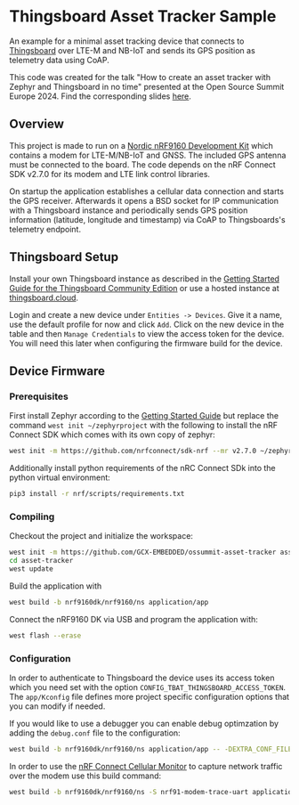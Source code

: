 # Thingsboard Asset Tracker Sample

An example for a minimal asset tracking device that connects to
[Thingsboard](https://thingsboard.io/) over LTE-M and NB-IoT and sends its GPS position as telemetry
data using CoAP.

This code was created for the talk "How to create an asset tracker with Zephyr and Thingsboard in no time"
presented at the Open Source Summit Europe 2024.
Find the corresponding slides [here](<doc/Open Source Summit Europe 2024 Talk.pdf>).

## Overview

This project is made to run on a [Nordic nRF9160 Development Kit](https://www.nordicsemi.com/Products/Development-hardware/nRF9160-DK)
which contains a modem for LTE-M/NB-IoT and GNSS. The included GPS antenna must be
connected to the board. The code depends on the nRF Connect SDK v2.7.0 for its modem and
LTE link control libraries.

On startup the application establishes a cellular data connection and starts the GPS receiver.
Afterwards it opens a BSD socket for IP communication with a Thingsboard instance and
periodically sends GPS position information (latitude, longitude and timestamp) via CoAP
to Thingsboards's telemetry endpoint.

## Thingsboard Setup

Install your own Thingsboard instance as described in the
[Getting Started Guide for the Thingsboard Community Edition](https://thingsboard.io/docs/getting-started-guides/helloworld)
or use a hosted instance at [thingsboard.cloud](https://thingsboard.cloud).

Login and create a new device under `Entities -> Devices`. Give it a name, use the default profile
for now and click `Add`. Click on the new device in the table and then `Manage Credentials` to
view the access token for the device. You will need this later when configuring the firmware build
for the device.

## Device Firmware

### Prerequisites

First install Zephyr according to the
[Getting Started Guide](https://docs.zephyrproject.org/3.7.0/develop/getting_started/index.html)
but replace the command `west init ~/zephyrproject` with the following to install the nRF
Connect SDK which comes with its own copy of zephyr:

```bash
west init -m https://github.com/nrfconnect/sdk-nrf --mr v2.7.0 ~/zephyrproject
```

Additionally install python requirements of the nRC Connect SDk into the python virtual environment:

```bash
pip3 install -r nrf/scripts/requirements.txt
```

### Compiling

Checkout the project and initialize the workspace:

```bash
west init -m https://github.com/GCX-EMBEDDED/ossummit-asset-tracker asset-tracker
cd asset-tracker
west update
```

Build the application with

```bash
west build -b nrf9160dk/nrf9160/ns application/app
```

Connect the nRF9160 DK via USB and program the application with:

```bash
west flash --erase
```

### Configuration

In order to authenticate to Thingsboard the device uses its access token which you need
set with the option `CONFIG_TBAT_THINGSBOARD_ACCESS_TOKEN`. The `app/Kconfig` file defines more
project specific configuration options that you can modify if needed.

If you would like to use a debugger you can enable debug optimzation by adding the `debug.conf`
file to the configuration:

```bash
west build -b nrf9160dk/nrf9160/ns application/app -- -DEXTRA_CONF_FILE=debug.conf
```

In order to use the [nRF Connect Cellular Monitor](https://infocenter.nordicsemi.com/index.jsp?topic=%2Fug_cellular_monitor%2FUG%2Fcellular_monitor%2Fintro.html)
to capture network traffic over the modem use this build command:

```bash
west build -b nrf9160dk/nrf9160/ns -S nrf91-modem-trace-uart application/app -- -DEXTRA_CONF_FILE=trace.conf
```
